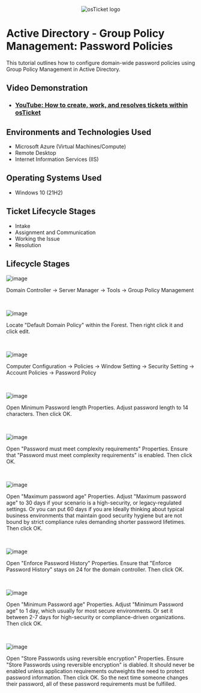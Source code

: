 <p align="center">
<img src="https://i.imgur.com/Clzj7Xs.png" alt="osTicket logo"/>
</p>

<h1>Active Directory - Group Policy Management: Password Policies</h1>
This tutorial outlines how to configure domain-wide password policies using Group Policy Management in Active Directory.<br />


<h2>Video Demonstration</h2>

- ### [YouTube: How to create, work, and resolves tickets within osTicket](https://www.youtube.com)

<h2>Environments and Technologies Used</h2>

- Microsoft Azure (Virtual Machines/Compute)
- Remote Desktop
- Internet Information Services (IIS)

<h2>Operating Systems Used </h2>

- Windows 10</b> (21H2)

<h2>Ticket Lifecycle Stages</h2>

- Intake
- Assignment and Communication
- Working the Issue
- Resolution

<h2>Lifecycle Stages</h2>

<p>

![image](https://github.com/user-attachments/assets/102870fa-43ca-4c71-a73c-8dbce9327109)
</p>
<p>
Domain Controller -> Server Manager -> Tools -> Group Policy Management 

</p>
<br />

<p>

![image](https://github.com/user-attachments/assets/e1ae9225-5f31-4179-b176-5227a4f442f5)


</p>
<p>
Locate "Default Domain Policy" within the Forest. Then right click it and click edit.

</p>
<br />

<p>

![image](https://github.com/user-attachments/assets/44894f54-01e9-401e-94c0-79d1a3c7cf78)

</p>
<p>
Computer Configuration -> Policies -> Window Setting -> Security Setting -> Account Policies -> Password Policy
</p>
<br />

<p>

![image](https://github.com/user-attachments/assets/bc688b31-7d36-4edf-ab4f-bef5ab2a741c)

</p>
<p>
Open Minimum Password length Properties. Adjust password length to 14 characters. Then click OK.
</p>
<br />

<p>

![image](https://github.com/user-attachments/assets/7bb4895e-ee06-4d2d-b7e1-a1b72998df85)

</p>
<p>
Open "Password must meet complexity requirements" Properties. Ensure that "Password must meet complexity requirements" is enabled. Then click OK.

</p>
<br />

<p>

![image](https://github.com/user-attachments/assets/486e78b4-257d-4f84-b9cd-811e774c63c3)


</p>
<p>
Open "Maximum password age" Properties. Adjust "Maximum password age" to 30 days if your scenario is a high-security, or legacy-regulated settings. Or you can put 60 days if you are Ideally thinking about typical business environments that maintain good security hygiene but are not bound by strict compliance rules demanding shorter password lifetimes. Then click OK.

</p>
<br />

<p>

![image](https://github.com/user-attachments/assets/3c639423-8a55-4769-9554-089ba9fc2509)

</p>
<p>
Open "Enforce Password History" Properties. Ensure that "Enforce Password History" stays on 24 for the domain controller. Then click OK.

</p>
<br />

<p>

![image](https://github.com/user-attachments/assets/2f8c4008-45f7-440a-8ce1-204c1f877d09)


</p>
<p>
Open "Minimum Password age" Properties. Adjust "Minimum Password age" to 1 day, which usually for most secure environments. Or set it between 2-7 days for high-security or compliance-driven organizations. Then click OK.

</p>
<br />

<p>

![image](https://github.com/user-attachments/assets/bdf7366c-0081-4133-aef2-e1aa22c61318)

</p>
<p>
Open "Store Passwords using reversible encryption" Properties. Ensure "Store Passwords using reversible encryption" is diabled. It should never be enabled unless application requirements outweights the need to protect password information. Then click OK. So the next time someone changes their password, all of these password requirements must be fulfilled.

</p>
<br />

